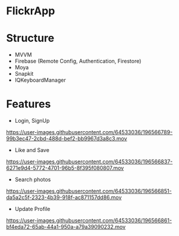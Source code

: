 # FlickrApp
# Structure
* MVVM
* Firebase (Remote Config, Authentication, Firestore)
* Moya
* Snapkit
* IQKeyboardManager

# Features

* Login, SignUp
  
https://user-images.githubusercontent.com/64533036/196566789-99b3ec47-2cbd-488d-bef2-bb9967d3a8c3.mov

* Like and Save

https://user-images.githubusercontent.com/64533036/196566837-6271e9d4-5772-4701-96b5-8f395f080807.mov

* Search photos

https://user-images.githubusercontent.com/64533036/196566851-da5a2c5f-2323-4b39-918f-ac871157dd86.mov

* Update Profile

https://user-images.githubusercontent.com/64533036/196566861-bf4eda72-65ab-44a1-950a-a79a39090232.mov

